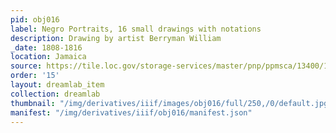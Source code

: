 ```yaml
---
pid: obj016
label: Negro Portraits, 16 small drawings with notations
description: Drawing by artist Berryman William
_date: 1808-1816
location: Jamaica
source: https://tile.loc.gov/storage-services/master/pnp/ppmsca/13400/13415u.tif
order: '15'
layout: dreamlab_item
collection: dreamlab
thumbnail: "/img/derivatives/iiif/images/obj016/full/250,/0/default.jpg"
manifest: "/img/derivatives/iiif/obj016/manifest.json"
---
```

